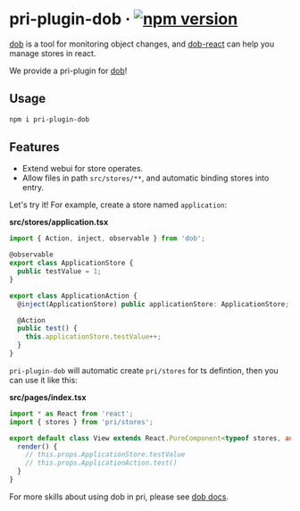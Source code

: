# pri-plugin-dob &middot; [![npm version](https://img.shields.io/npm/v/pri-plugin-dob.svg?style=flat-square)](https://www.npmjs.com/package/pri-plugin-dob)

[dob](https://github.com/dobjs/dob) is a tool for monitoring object changes, and [dob-react](https://github.com/dobjs/dob-react) can help you manage stores in react.

We provide a pri-plugin for [dob](https://github.com/dobjs/dob)!

## Usage

```bash
npm i pri-plugin-dob
```

## Features

* Extend webui for store operates.
* Allow files in path `src/stores/**`, and automatic binding stores into entry.

Let's try it! For example, create a store named `application`:

**src/stores/application.tsx**

```typescript
import { Action, inject, observable } from 'dob';

@observable
export class ApplicationStore {
  public testValue = 1;
}

export class ApplicationAction {
  @inject(ApplicationStore) public applicationStore: ApplicationStore;

  @Action
  public test() {
    this.applicationStore.testValue++;
  }
}
```

`pri-plugin-dob` will automatic create `pri/stores` for ts defintion, then you can use it like this:

**src/pages/index.tsx**

```typescript
import * as React from 'react';
import { stores } from 'pri/stores';

export default class View extends React.PureComponent<typeof stores, any> {
  render() {
    // this.props.ApplicationStore.testValue
    // this.props.ApplicationAction.test()
  }
}
```

For more skills about using dob in pri, please see [dob docs](https://github.com/dobjs/dob).
